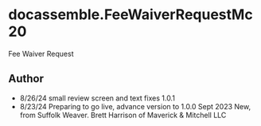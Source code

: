 # docassemble.FeeWaiverRequestMc20

Fee Waiver Request

## Author
* 8/26/24   small review screen and text fixes 1.0.1
* 8/23/24   Preparing to go live, advance version to 1.0.0
Sept 2023   New, from Suffolk Weaver. Brett Harrison of Maverick & Mitchell LLC

